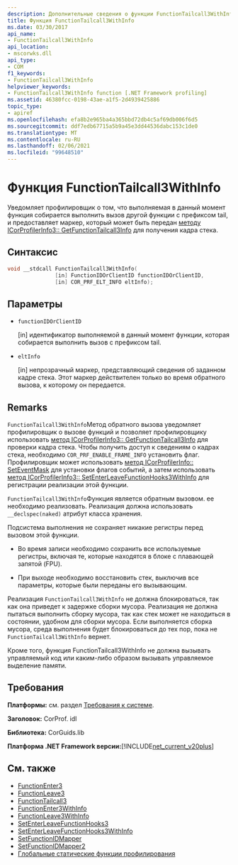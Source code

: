 ```yaml
---
description: Дополнительные сведения о функции FunctionTailcall3WithInfo
title: Функция FunctionTailcall3WithInfo
ms.date: 03/30/2017
api_name:
- FunctionTailcall3WithInfo
api_location:
- mscorwks.dll
api_type:
- COM
f1_keywords:
- FunctionTailcall3WithInfo
helpviewer_keywords:
- FunctionTailcall3WithInfo function [.NET Framework profiling]
ms.assetid: 46380fcc-0198-43ae-a1f5-2d4939425886
topic_type:
- apiref
ms.openlocfilehash: efa8b2e965ba4a365bbd72db4c5af69db006f6d5
ms.sourcegitcommit: ddf7edb67715a5b9a45e3dd44536dabc153c1de0
ms.translationtype: MT
ms.contentlocale: ru-RU
ms.lasthandoff: 02/06/2021
ms.locfileid: "99648510"
---
```

# <a name="functiontailcall3withinfo-function"></a>Функция FunctionTailcall3WithInfo

Уведомляет профилировщик о том, что выполняемая в данный момент функция собирается выполнить вызов другой функции с префиксом tail, и предоставляет маркер, который может быть передан [методу ICorProfilerInfo3:: GetFunctionTailcall3Info](icorprofilerinfo3-getfunctiontailcall3info-method.md) для получения кадра стека.  
  
## <a name="syntax"></a>Синтаксис  
  
```cpp  
void __stdcall FunctionTailcall3WithInfo(  
               [in] FunctionIDOrClientID functionIDOrClientID,  
               [in] COR_PRF_ELT_INFO eltInfo);  
```  
  
## <a name="parameters"></a>Параметры  

- `functionIDOrClientID`

  \[in] идентификатор выполняемой в данный момент функции, которая собирается выполнить вызов с префиксом tail.

- `eltInfo`

  \[in] непрозрачный маркер, представляющий сведения об заданном кадре стека. Этот маркер действителен только во время обратного вызова, к которому он передается.

## <a name="remarks"></a>Remarks  

 `FunctionTailcall3WithInfo`Метод обратного вызова уведомляет профилировщик о вызове функций и позволяет профилировщику использовать [метод ICorProfilerInfo3:: GetFunctionTailcall3Info](icorprofilerinfo3-getfunctiontailcall3info-method.md) для проверки кадра стека. Чтобы получить доступ к сведениям о кадрах стека, необходимо `COR_PRF_ENABLE_FRAME_INFO` установить флаг. Профилировщик может использовать [метод ICorProfilerInfo:: SetEventMask](icorprofilerinfo-seteventmask-method.md) для установки флагов событий, а затем использовать [метод ICorProfilerInfo3:: SetEnterLeaveFunctionHooks3WithInfo](icorprofilerinfo3-setenterleavefunctionhooks3withinfo-method.md) для регистрации реализации этой функции.  
  
 `FunctionTailcall3WithInfo`Функция является обратным вызовом. ее необходимо реализовать. Реализация должна использовать `__declspec(naked)` атрибут класса хранения.  
  
 Подсистема выполнения не сохраняет никакие регистры перед вызовом этой функции.  
  
- Во время записи необходимо сохранить все используемые регистры, включая те, которые находятся в блоке с плавающей запятой (FPU).  
  
- При выходе необходимо восстановить стек, выключив все параметры, которые были переданы его вызывающим.  
  
 Реализация `FunctionTailcall3WithInfo` не должна блокироваться, так как она приведет к задержке сборки мусора. Реализация не должна пытаться выполнить сборку мусора, так как стек может не находиться в состоянии, удобном для сборки мусора. Если выполняется сборка мусора, среда выполнения будет блокироваться до тех пор, пока не `FunctionTailcall3WithInfo` вернет.  
  
 Кроме того, функция FunctionTailcall3WithInfo не должна вызывать управляемый код или каким-либо образом вызывать управляемое выделение памяти.  
  
## <a name="requirements"></a>Требования  

 **Платформы:** см. раздел [Требования к системе](../../get-started/system-requirements.md).  
  
 **Заголовок:** CorProf. idl  
  
 **Библиотека:** CorGuids.lib  
  
 **Платформа .NET Framework версии:**[!INCLUDE[net_current_v20plus](../../../../includes/net-current-v20plus-md.md)]  
  
## <a name="see-also"></a>См. также

- [FunctionEnter3](functionenter3-function.md)
- [FunctionLeave3](functionleave3-function.md)
- [FunctionTailcall3](functiontailcall3-function.md)
- [FunctionEnter3WithInfo](functiontailcall3-function.md)
- [FunctionLeave3WithInfo](functionleave3withinfo-function.md)
- [SetEnterLeaveFunctionHooks3](icorprofilerinfo3-setenterleavefunctionhooks3-method.md)
- [SetEnterLeaveFunctionHooks3WithInfo](icorprofilerinfo3-setenterleavefunctionhooks3withinfo-method.md)
- [SetFunctionIDMapper](icorprofilerinfo-setfunctionidmapper-method.md)
- [SetFunctionIDMapper2](icorprofilerinfo3-setfunctionidmapper2-method.md)
- [Глобальные статические функции профилирования](profiling-global-static-functions.md)
